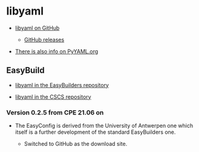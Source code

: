 # libyaml

  * [libyaml on GitHub](https://github.com/yaml/libyaml)

      * [GitHub releases](https://github.com/yaml/libyaml/releases)

  * [There is also info on PyYAML.org](https://pyyaml.org/)


## EasyBuild

  * [libyaml in the EasyBuilders repository](https://github.com/easybuilders/easybuild-easyconfigs/tree/develop/easybuild/easyconfigs/l/libyaml)

  * [libyaml in the CSCS repository](https://github.com/eth-cscs/production/tree/master/easybuild/easyconfigs/l/libyaml)


### Version 0.2.5 from CPE 21.06 on

  * The EasyConfig is derived from the University of Antwerpen one which itself
    is a further development of the standard EasyBuilders one.

      * Switched to GitHub as the download site.

